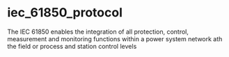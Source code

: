 # iec_61850_protocol
The IEC 61850 enables the integration of all protection, control, measurement and monitoring functions within a power system network ath the field or process and station control levels
